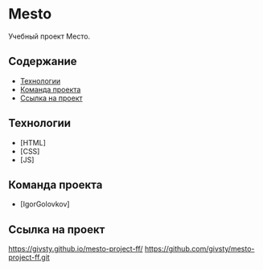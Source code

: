 # Mesto
Учебный проект Место.

## Содержание
- [Технологии](#технологии)
- [Команда проекта](#команда-проекта)
- [Ссылка на проект](#ссылка-на-проект)
## Технологии
- [HTML]
- [CSS]
- [JS]

## Команда проекта
- [IgorGolovkov]

## Ссылка на проект
https://givsty.github.io/mesto-project-ff/
https://github.com/givsty/mesto-project-ff.git
